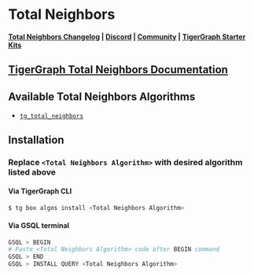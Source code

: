 
# Total Neighbors

#### [Total Neighbors Changelog](https://github.com/tigergraph/gsql-graph-algorithms/blob/master/algorithms/Topological_Link_Prediction/total_neighbors/CHANGELOG.md) | [Discord](https://discord.gg/vFbmPyvJJN) | [Community](https://community.tigergraph.com) | [TigerGraph Starter Kits](https://github.com/zrougamed/TigerGraph-Starter-Kits-Parser)

## [TigerGraph Total Neighbors Documentation](https://docs.tigergraph.com/graph-ml/current/link-prediction/total-neighbors)

## Available Total Neighbors Algorithms 

* [`tg_total_neighbors`](https://github.com/tigergraph/gsql-graph-algorithms/blob/master/algorithms/Topological%20Link%20Prediction/total_neighbors/tg_total_neighbors.gsql)

## Installation 

### Replace `<Total Neighbors Algorithm>` with desired algorithm listed above 

#### Via TigerGraph CLI

```bash
$ tg box algos install <Total Neighbors Algorithm>
```

#### Via GSQL terminal

```bash
GSQL > BEGIN
# Paste <Total Neighbors Algorithm> code after BEGIN command
GSQL > END 
GSQL > INSTALL QUERY <Total Neighbors Algorithm>
```
